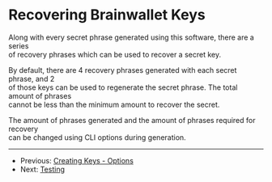 # Recovering Brainwallet Keys

Along with every secret phrase generated using this software, there are a series \
of recovery phrases which can be used to recover a secret key.

By default, there are 4 recovery phrases generated with each secret phrase, and 2 \
of those keys can be used to regenerate the secret phrase. The total amount of phrases \
cannot be less than the minimum amount to recover the secret.

The amount of phrases generated and the amount of phrases required for recovery \
can be changed using CLI options during generation.

---

+ Previous: [Creating Keys - Options](options.md "Options")
+ Next: [Testing](testing.md "Testing")

